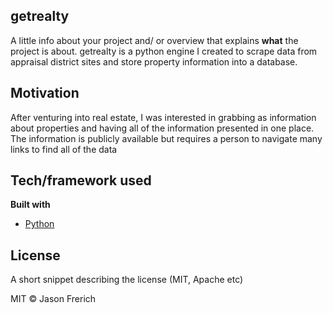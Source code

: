 ## getrealty
A little info about your project and/ or overview that explains **what** the project is about.
getrealty is a python engine I created to scrape data from appraisal district sites and store property information into a database.

## Motivation
After venturing into real estate, I was interested in grabbing as information about properties and having all of the information presented in one place.  The information is publicly available but requires a person to navigate many links to find all of the data

## Tech/framework used

<b>Built with</b>
- [Python](https://python.org)

## License
A short snippet describing the license (MIT, Apache etc)

MIT © Jason Frerich
